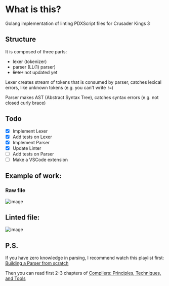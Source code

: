 # What is this?
Golang implementation of linting PDXScript files for Crusader Kings 3

## Structure
It is composed of three parts:
- lexer (tokenizer)
- parser (LL(1) parser)
- ~~linter~~ not updated yet

Lexer creates stream of tokens that is consumed by parser, catches lexical errors, like unknown tokens (e.g. you can't write `!=`)

Parser makes AST (Abstract Syntax Tree), catches syntax errors (e.g. not closed curly brace)

## Todo
- [x] Implement Lexer
- [x] Add tests on Lexer
- [x] Implement Parser
- [x] Update Linter
- [ ] Add tests on Parser
- [ ] Make a VSCode extension

## Example of work:

### Raw file

![image](https://github.com/unLomTrois/lexiCK3/assets/51882489/1aee3cad-f633-41a9-979d-50b4280541ea)

## Linted file:

![image](https://github.com/unLomTrois/lexiCK3/assets/51882489/9818b66d-2c2b-483e-bc7b-eb5c64cd7ab3)


## P.S.

If you have zero knowledge in parsing, I recommend watch this playlist first: [Building a Parser from scratch](https://www.youtube.com/playlist?list=PLGNbPb3dQJ_5FTPfFIg28UxuMpu7k0eT4)

Then you can read first 2-3 chapters of [Compilers: Principles, Techniques, and Tools](https://en.wikipedia.org/wiki/Compilers:_Principles,_Techniques,_and_Tools)


